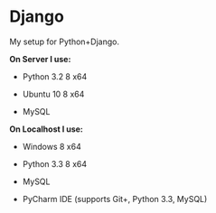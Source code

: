 Django
======

My setup for Python+Django.

**On Server I use:**

* Python 3.2 8 x64

* Ubuntu 10 8 x64

* MySQL

**On Localhost I use:**

* Windows 8 x64

* Python 3.3 8 x64

* MySQL

* PyCharm IDE (supports Git+, Python 3.3, MySQL)
